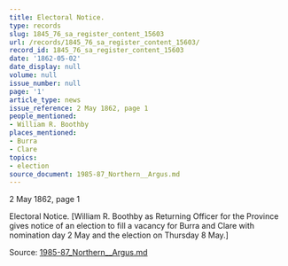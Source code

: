 ```yaml
---
title: Electoral Notice.
type: records
slug: 1845_76_sa_register_content_15603
url: /records/1845_76_sa_register_content_15603/
record_id: 1845_76_sa_register_content_15603
date: '1862-05-02'
date_display: null
volume: null
issue_number: null
page: '1'
article_type: news
issue_reference: 2 May 1862, page 1
people_mentioned:
- William R. Boothby
places_mentioned:
- Burra
- Clare
topics:
- election
source_document: 1985-87_Northern__Argus.md
---
```


2 May 1862, page 1

Electoral Notice.  [William R. Boothby as Returning Officer for the Province gives notice of an election to fill a vacancy for Burra and Clare with nomination day 2 May and the election on Thursday 8 May.]

Source: [1985-87_Northern__Argus.md](/downloads/markdown/1985-87_Northern__Argus.md)
